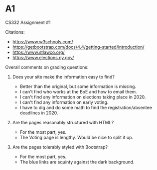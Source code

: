 # A1
CS332 Assignment #1

Citations: 
  - https://www.w3schools.com/
  - https://getbootstrap.com/docs/4.4/getting-started/introduction/
  - https://www.stlawco.org/
  - https://www.elections.ny.gov/

Overall comments on grading questions:

1) Does your site make the information easy to find?
    - Better than the original, but some information is missing.
    - I can't find who works at the BoE and how to email them.
    - I can't find any information on elections taking place in 2020.
    - I can't find any information on early voting.
    - I have to dig and do some math to find the registration/absentee deadlines in 2020.    

2) Are the pages reasonably structured with HTML?
    - For the most part, yes.
    - The Voting page is lengthy. Would be nice to split it up.

3) Are the pages tolerably styled with Bootstrap?
    - For the most part, yes.
    - The blue links are squinty against the dark background.
